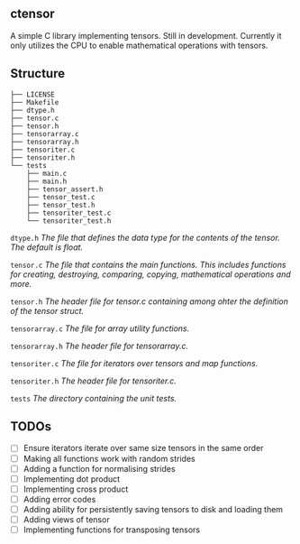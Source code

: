 ## ctensor
A simple C library implementing tensors. Still in development. Currently it only utilizes the CPU to enable mathematical operations with tensors.

## Structure
```
├── LICENSE
├── Makefile
├── dtype.h
├── tensor.c
├── tensor.h
├── tensorarray.c
├── tensorarray.h
├── tensoriter.c
├── tensoriter.h
└── tests
    ├── main.c
    ├── main.h
    ├── tensor_assert.h
    ├── tensor_test.c
    ├── tensor_test.h
    ├── tensoriter_test.c
    └── tensoriter_test.h
```

`dtype.h` _The file that defines the data type for the contents of the tensor. The default is float._

`tensor.c` _The file that contains the main functions. This includes functions for creating, destroying, comparing, copying, mathematical operations and more._

`tensor.h` _The header file for tensor.c containing among ohter the definition of the tensor struct._

`tensorarray.c` _The file for array utility functions._

`tensorarray.h` _The header file for tensorarray.c._

`tensoriter.c` _The file for iterators over tensors and map functions._

`tensoriter.h` _The header file for tensoriter.c._

`tests` _The directory containing the unit tests._


## TODOs

- [ ] Ensure iterators iterate over same size tensors in the same order
- [ ] Making all functions work with random strides
- [ ] Adding a function for normalising strides
- [ ] Implementing dot product
- [ ] Implementing cross product
- [ ] Adding error codes
- [ ] Adding ability for persistently saving tensors to disk and loading them
- [ ] Adding views of tensor
- [ ] Implementing functions for transposing tensors

